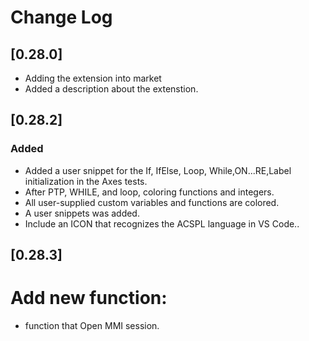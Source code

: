 # Change Log

## [0.28.0] 
- Adding the extension into market
- Added a description about the extenstion.


## [0.28.2] 
### Added
- Added a user snippet for the If, IfElse, Loop, While,ON...RE,Label initialization in the Axes tests.
- After PTP, WHILE, and loop, coloring functions and integers.
- All user-supplied custom variables and functions are colored.
- A user snippets was added.
- Include an ICON that recognizes the ACSPL language in VS Code..

## [0.28.3] 
# Add new function:
- function that Open MMI session.

